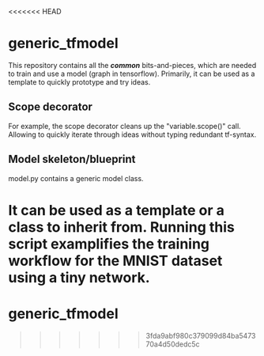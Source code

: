 <<<<<<< HEAD
# generic_tfmodel

This repository contains all the ***common*** bits-and-pieces, which are needed to train and use a model (graph in tensorflow).
Primarily, it can be used as a template to quickly prototype and try ideas.

## Scope decorator

For example, the scope decorator cleans up the "variable.scope()" call. Allowing to quickly iterate through ideas without typing redundant tf-syntax. 

## Model skeleton/blueprint

model.py contains a generic model class.

It can be used as a template or a class to inherit from.
Running this script examplifies the training workflow for the MNIST dataset using a tiny network.
=======
# generic_tfmodel
>>>>>>> 3fda9abf980c379099d84ba547370a4d50dedc5c
